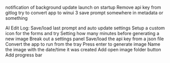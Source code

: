 
notification of background update
launch on startup
Remove api key from gitlog
try to convert app to winui 3
save prompt somewhere in metadata or something

AI Edit Log:
    Save/load last prompt and auto update settings
    Setup a custom icon for the forms and try
    Setting how many minutes before generating a new image
    Break out a settings panel
        Save/load the api key from a json file
    Convert the app to run from the tray
    Press enter to generate image
    Name the image with the date/time it was created
    Add open image folder button
    Add progress bar

